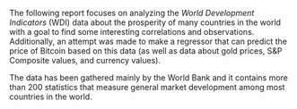 The following report focuses on analyzing the *World Development Indicators* (WDI) data about the prosperity of many countries in the world with a goal to find some interesting correlations and observations. Additionally, an attempt was made to make a regressor that can predict the price of Bitcoin based on this data (as well as data about gold prices, S&P Composite values, and currency values).

The data has been gathered mainly by the World Bank and it contains more than 200 statistics that measure general market development among most countries in the world.
